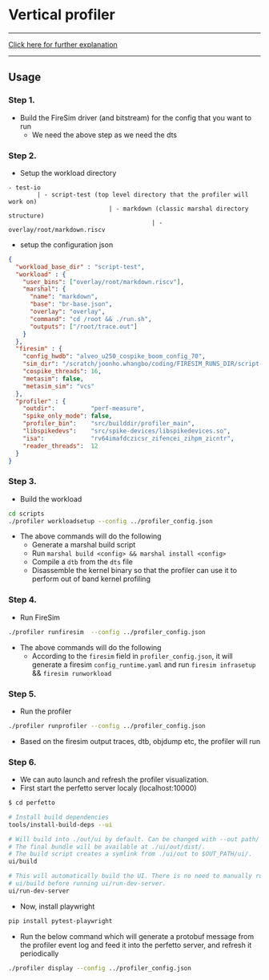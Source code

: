 # Vertical profiler

---

[Click here for further explanation](./doc.pdf)

---

## Usage

### Step 1.
- Build the FireSim driver (and bitstream) for the config that you want to run
    - We need the above step as we need the dts

### Step 2.
- Setup the workload directory
```
- test-io
        | - script-test (top level directory that the profiler will work on)
                            | - markdown (classic marshal directory structure)
                                        | - overlay/root/markdown.riscv
```

- setup the configuration json

```json
{
  "workload_base_dir" : "script-test",
  "workload" : {
    "user_bins": ["overlay/root/markdown.riscv"],
    "marshal": {
      "name": "markdown",
      "base": "br-base.json",
      "overlay": "overlay",
      "command": "cd /root && ./run.sh",
      "outputs": ["/root/trace.out"]
    }
  },
  "firesim" : {
    "config_hwdb": "alveo_u250_cospike_boom_config_70",
    "sim_dir": "/scratch/joonho.whangbo/coding/FIRESIM_RUNS_DIR/script-test",
    "cospike_threads": 16,
    "metasim": false,
    "metasim_sim": "vcs"
  },
  "profiler" : {
    "outdir":          "perf-measure",
    "spike_only_mode": false,
    "profiler_bin":    "src/builddir/profiler_main",
    "libspikedevs":    "src/spike-devices/libspikedevices.so",
    "isa":             "rv64imafdczicsr_zifencei_zihpm_zicntr",
    "reader_threads":  12
  }
}
```

### Step 3.
- Build the workload

```bash
cd scripts
./profiler workloadsetup --config ../profiler_config.json
```

- The above commands will do the following
    - Generate a marshal build script
    - Run `marshal build <config> && marshal install <config>`
    - Compile a `dtb` from the `dts` file
    - Disassemble the kernel binary so that the profiler can use it to perform out of band kernel profiling


### Step 4.
- Run FireSim

```bash
./profiler runfiresim  --config ../profiler_config.json
```

- The above commands will do the following
    - According to the `firesim` field in `profiler_config.json`, it will generate a firesim `config_runtime.yaml` and run `firesim infrasetup` && `firesim runworkload`

### Step 5.
- Run the profiler
```bash
./profiler runprofiler --config ../profiler_config.json
```

- Based on the firesim output traces, dtb, objdump etc, the profiler will run

### Step 6.
- We can auto launch and refresh the profiler visualization.
- First start the perfetto server localy (localhost:10000)
```bash
$ cd perfetto

# Install build dependencies
tools/install-build-deps --ui

# Will build into ./out/ui by default. Can be changed with --out path/
# The final bundle will be available at ./ui/out/dist/.
# The build script creates a symlink from ./ui/out to $OUT_PATH/ui/.
ui/build

# This will automatically build the UI. There is no need to manually run
# ui/build before running ui/run-dev-server.
ui/run-dev-server
```

- Now, install playwright
```bash
pip install pytest-playwright
```

- Run the below command which will generate a protobuf message from the profiler event log and feed it into the perfetto server, and refresh it periodically
```bash
./profiler display --config ../profiler_config.json
```

